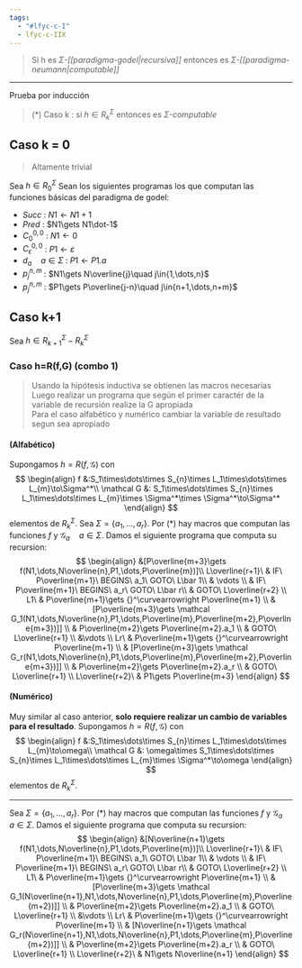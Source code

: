 ```yaml
---
tags:
  - "#lfyc-c-I"
  - lfyc-c-IIX
---
```

> Si h es $\Sigma$*-[[paradigma-godel|recursiva]]* entonces es $\Sigma$*-[[paradigma-neumann|computable]]*

---
Prueba por inducción 
> (\*) Caso k : si $h\in R^\Sigma_k$ entonces es $\Sigma$*-computable*

## Caso k = 0
> Altamente trivial

 Sea $h\in R^\Sigma_0$
 Sean los siguientes programas los que computan las funciones básicas del paradigma de godel:
- $Succ$ : $N1\gets N1+1$
- $Pred$ : $N1\gets N1\dot-1$
- $C_0^{0,0}$ : $N1\gets 0$
- $C_\epsilon^{0,0}$ : $P1\gets\varepsilon$
- $d_a\quad a\in\Sigma$ : $P1\gets P1.a$
- $p_j^{n,m}$ : $N1\gets N\overline{j}\quad j\in{1,\dots,n}$
- $p_j^{n,m}$ : $P1\gets P\overline{j-n}\quad j\in{n+1,\dots,n+m}$
## Caso k+1
Sea $h\in R^\Sigma_{k+1} - R^\Sigma_k$
### Caso h=R(f,G) (combo 1)
> Usando la hipótesis inductiva se obtienen las macros necesarias
> Luego realizar un programa que según el primer caractér de la variable de recursión realize la G apropiada  
> Para el caso alfabético y numérico cambiar la variable de resultado segun sea apropiado
#### (Alfabético)
Supongamos $h=R(f,\mathcal G)$ con
$$
\begin{align}
f &:S_1\times\dots\times S_{n}\times L_1\times\dots\times L_{m}\to\Sigma^*\\
\mathcal G &: S_1\times\dots\times S_{n}\times L_1\times\dots\times L_{m}\times \Sigma^*\times \Sigma^*\to\Sigma^*
\end{align}
$$
elementos de $R^\Sigma_k$. Sea $\Sigma=\{a_1,\dots,a_r\}$. Por (\*) hay macros que computan las funciones $f$ y $\mathcal G_a\quad a\in\Sigma$. 
Damos el siguiente programa que computa su recursion:
$$
\begin{align}
&[P\overline{m+3}\gets f(N1,\dots,N\overline{n},P1,\dots,P\overline{m})]\\
L\overline{r+1}\ & IF\ P\overline{m+1}\ BEGINS\ a_1\ GOTO\ L\bar 1\\
& \vdots \\
& IF\ P\overline{m+1}\ BEGINS\ a_r\ GOTO\ L\bar r\\
& GOTO\ L\overline{r+2} \\
L1\ & P\overline{m+1}\gets {}^\curvearrowright P\overline{m+1} \\
& [P\overline{m+3}\gets \mathcal G_1(N1,\dots,N\overline{n},P1,\dots,P\overline{m},P\overline{m+2},P\overline{m+3})]] \\
& P\overline{m+2}\gets P\overline{m+2}.a_1 \\
& GOTO\ L\overline{r+1} \\
&\vdots \\
Lr\ & P\overline{m+1}\gets {}^\curvearrowright P\overline{m+1} \\
& [P\overline{m+3}\gets \mathcal G_r(N1,\dots,N\overline{n},P1,\dots,P\overline{m},P\overline{m+2},P\overline{m+3})]] \\
& P\overline{m+2}\gets P\overline{m+2}.a_r \\
& GOTO\ L\overline{r+1} \\
L\overline{r+2}\ & P1\gets P\overline{m+3}
\end{align}
$$
#### (Numérico)
Muy similar al caso anterior, **solo requiere realizar un cambio de variables para el resultado**.
Supongamos $h=R(f,\mathcal G)$ con
$$
\begin{align}
f &:S_1\times\dots\times S_{n}\times L_1\times\dots\times L_{m}\to\omega\\
\mathcal G &: \omega\times S_1\times\dots\times S_{n}\times L_1\times\dots\times L_{m}\times \Sigma^*\to\omega
\end{align}
$$
elementos de $R^\Sigma_k$. 

---
Sea $\Sigma=\{a_1,\dots,a_r\}$. Por (\*) hay macros que computan las funciones $f$ y $\mathcal G_a\quad a\in\Sigma$. 
Damos el siguiente programa que computa su recursion:
$$
\begin{align}
&[N\overline{n+1}\gets f(N1,\dots,N\overline{n},P1,\dots,P\overline{m})]\\
L\overline{r+1}\ & IF\ P\overline{m+1}\ BEGINS\ a_1\ GOTO\ L\bar 1\\
& \vdots \\
& IF\ P\overline{m+1}\ BEGINS\ a_r\ GOTO\ L\bar r\\
& GOTO\ L\overline{r+2} \\
L1\ & P\overline{m+1}\gets {}^\curvearrowright P\overline{m+1} \\
& [P\overline{m+3}\gets \mathcal G_1(N\overline{n+1},N1,\dots,N\overline{n},P1,\dots,P\overline{m},P\overline{m+2})]] \\
& P\overline{m+2}\gets P\overline{m+2}.a_1 \\
& GOTO\ L\overline{r+1} \\
&\vdots \\
Lr\ & P\overline{m+1}\gets {}^\curvearrowright P\overline{m+1} \\
& [N\overline{n+1}\gets \mathcal G_r(N\overline{n+1},N1,\dots,N\overline{n},P1,\dots,P\overline{m},P\overline{m+2})]] \\
& P\overline{m+2}\gets P\overline{m+2}.a_r \\
& GOTO\ L\overline{r+1} \\
L\overline{r+2}\ & N1\gets N\overline{n+1}
\end{align}
$$
